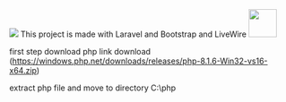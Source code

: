 
<img src="https://laravel.com/img/logomark.min.svg" width="" />
This project is made with Laravel and Bootstrap and LiveWire
<img src="https://upload.wikimedia.org/wikipedia/commons/thumb/2/27/PHP-logo.svg/1200px-PHP-logo.svg.png"  width="50px"/>

first step download php link download (https://windows.php.net/downloads/releases/php-8.1.6-Win32-vs16-x64.zip)

extract php file and move to directory C:\php
